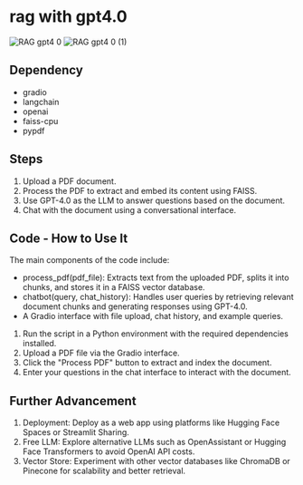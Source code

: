 # rag with gpt4.0
![RAG gpt4 0](https://github.com/user-attachments/assets/b4ed29ae-09a4-4cf3-af4e-b57653ce2eb9)
![RAG gpt4 0 (1)](https://github.com/user-attachments/assets/34f71e70-78eb-4768-a629-58812cdd2bcf)


## Dependency
- gradio
- langchain
- openai
- faiss-cpu
- pypdf


## Steps
1. Upload a PDF document.
2. Process the PDF to extract and embed its content using FAISS.
3. Use GPT-4.0 as the LLM to answer questions based on the document.
4. Chat with the document using a conversational interface.

## Code - How to Use It
The main components of the code include:
- process_pdf(pdf_file): Extracts text from the uploaded PDF, splits it into chunks, and stores it in a FAISS vector database.
- chatbot(query, chat_history): Handles user queries by retrieving relevant document chunks and generating responses using GPT-4.0.
- A Gradio interface with file upload, chat history, and example queries.

1. Run the script in a Python environment with the required dependencies installed.
2. Upload a PDF file via the Gradio interface.
3. Click the "Process PDF" button to extract and index the document.
4. Enter your questions in the chat interface to interact with the document.

## Further Advancement
1. Deployment: Deploy as a web app using platforms like Hugging Face Spaces or Streamlit Sharing.
2. Free LLM: Explore alternative LLMs such as OpenAssistant or Hugging Face Transformers to avoid OpenAI API costs.
3. Vector Store: Experiment with other vector databases like ChromaDB or Pinecone for scalability and better retrieval.
